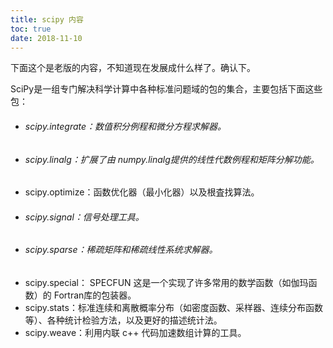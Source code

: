```yaml
---
title: scipy 内容
toc: true
date: 2018-11-10
---
```

下面这个是老版的内容，不知道现在发展成什么样了。确认下。

SciPy是一组专门解决科学计算中各种标准问题域的包的集合，主要包括下面这些包：

- ###### scipy.integrate：数值积分例程和微分方程求解器。
- ###### scipy.linalg：扩展了由 numpy.linalg提供的线性代数例程和矩阵分解功能。
- scipy.optimize：函数优化器（最小化器）以及根査找算法。
- ###### scipy.signal：信号处理工具。
- ###### scipy.sparse：稀疏矩阵和稀疏线性系统求解器。
- scipy.special： SPECFUN  这是一个实现了许多常用的数学函数（如伽玛函数）的 Fortran库的包装器。
- scipy.stats：标准连续和离散概率分布（如密度函数、采样器、连续分布函数 等）、各种统计检验方法，以及更好的描述统计法。
- scipy.weave：利用内联 c++ 代码加速数组计算的工具。
